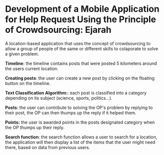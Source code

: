 # Development of a Mobile Application for Help Request Using the Principle of Crowdsourcing: Ejarah
A location-based application that uses the concept of crowdsourcing to allow a group of people of the same or different skills to colaporate to solve a given problem.

**Timeline**: the timeline contains posts that were posted 5 kilometers around the users current location.

**Creating posts**: the user can create a new post by clicking on the floating button on the timeline. 

**Text Classification Algorithm:**: each post is classified into a category depending on its subject (science, sports, politics...).

**Posts**: the user can contribute to solving the OP's problem by replying to their post, the OP can then thumps up the reply if it helped them.

**Points:** the user is awarded points in the posts designated category when the OP thumps up their reply.

**Search function**: the search function allows a user to search for a location, the application will then display a list of the items that the user might need there, based on data from previous users.

